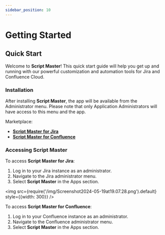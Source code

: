 ```yaml
---
sidebar_position: 10
---
```


# Getting Started

## Quick Start

Welcome to **Script Master**! This quick start guide will help you get up and running with our powerful customization and automation tools for Jira and Confluence Cloud.

### Installation

After installing **Script Master**, the app will be available from the Administrator menu. Please note that only Application Administrators will have access to this menu and the app.

Marketplace:

- [**Script Master for Jira**](https://marketplace.atlassian.com/apps/1233958/script-master-for-jira)
- [**Script Master for Confluence**](https://marketplace.atlassian.com/apps/1234082/script-master-for-confluence)


### Accessing Script Master

To access **Script Master for Jira**:

1. Log in to your Jira instance as an administrator.
2. Navigate to the Jira administrator menu.
3. Select **Script Master** in the Apps section.

<img src={require('/img/Screenshot2024-05-19at19.07.28.png').default} style={{width: 300}} />


To access **Script Master for Confluence**:

1. Log in to your Confluence instance as an administrator.
2. Navigate to the Confluence administrator menu.
3. Select **Script Master** in the Apps section.

<!-- <img src={require('/img/Screenshot2024-05-19at19.07.28.png').default} style={{width: 300}} /> -->